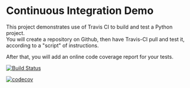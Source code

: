 Continuous Integration Demo
============================

This project demonstrates use of Travis CI to build and test a Python project.  
You will create a repository on Github, then have Travis-CI pull and test it,
according to a "script" of instructions.

After that, you will add an online code coverage report for your tests.

[![Build Status](https://travis-ci.com/Noboomta/demo-pyci.svg?branch=master)](https://travis-ci.com/Noboomta/demo-pyci)

[![codecov](https://codecov.io/gh/Noboomta/demo-pyci/branch/master/graph/badge.svg)](https://codecov.io/gh/Noboomta/demo-pyci)